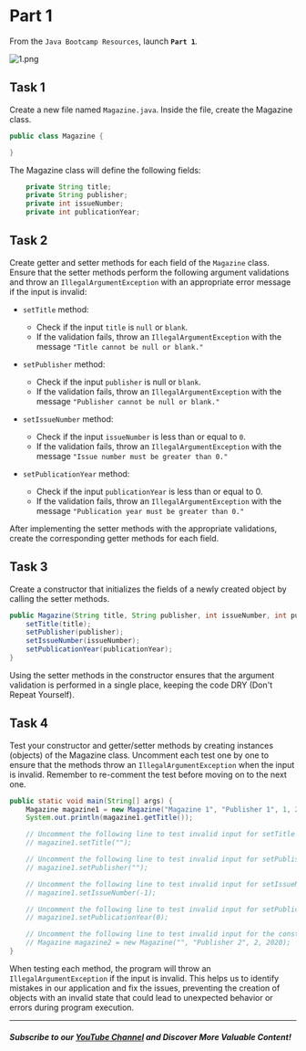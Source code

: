 # Part 1

From the `Java Bootcamp Resources`, launch **`Part 1`**.

![1.png](https://firebasestorage.googleapis.com/v0/b/learnthepart-75aed.appspot.com/o/images%2F85391d27-5dd8-4a8b-9a15-271f727a3ca6?alt=media&token=4f1b90ab-38ed-4272-abff-b4bcb4c59f87)


## Task 1

Create a new file named `Magazine.java`. Inside the file, create the Magazine class.

```java
public class Magazine {

}

```

The Magazine class will define the following fields:

```java
    private String title;
    private String publisher;
    private int issueNumber;
    private int publicationYear;
```

## Task 2
Create getter and setter methods for each field of the `Magazine` class. Ensure that the setter methods perform the following argument validations and throw an `IllegalArgumentException` with an appropriate error message if the input is invalid:

- `setTitle` method:

     - Check if the input `title` is `null` or `blank`.
     - If the validation fails, throw an `IllegalArgumentException` with the message `"Title cannot be null or blank."`

- `setPublisher` method:
    - Check if the input `publisher` is null or `blank`.
    - If the validation fails, throw an `IllegalArgumentException` with the message `"Publisher cannot be null or blank."`

- `setIssueNumber` method:

  - Check if the input `issueNumber` is less than or equal to `0`.
  - If the validation fails, throw an `IllegalArgumentException` with the message `"Issue number must be greater than 0."`

- `setPublicationYear` method:

  - Check if the input `publicationYear` is less than or equal to 0.
  - If the validation fails, throw an `IllegalArgumentException` with the message `"Publication year must be greater than 0."`


After implementing the setter methods with the appropriate validations, create the corresponding getter methods for each field.



## Task 3
Create a constructor that initializes the fields of a newly created object by calling the setter methods.

```java
public Magazine(String title, String publisher, int issueNumber, int publicationYear) {
    setTitle(title);
    setPublisher(publisher);
    setIssueNumber(issueNumber);
    setPublicationYear(publicationYear);
}
```
Using the setter methods in the constructor ensures that the argument validation is performed in a single place, keeping the code DRY (Don't Repeat Yourself).

## Task 4
Test your constructor and getter/setter methods by creating instances (objects) of the Magazine class. Uncomment each test one by one to ensure that the methods throw an `IllegalArgumentException` when the input is invalid. Remember to re-comment the test before moving on to the next one.



```java
public static void main(String[] args) {
    Magazine magazine1 = new Magazine("Magazine 1", "Publisher 1", 1, 2020);
    System.out.println(magazine1.getTitle());

    // Uncomment the following line to test invalid input for setTitle method
    // magazine1.setTitle("");

    // Uncomment the following line to test invalid input for setPublisher method
    // magazine1.setPublisher("");

    // Uncomment the following line to test invalid input for setIssueNumber method
    // magazine1.setIssueNumber(-1);

    // Uncomment the following line to test invalid input for setPublicationYear method
    // magazine1.setPublicationYear(0);

    // Uncomment the following line to test invalid input for the constructor
    // Magazine magazine2 = new Magazine("", "Publisher 2", 2, 2020);
}
```

When testing each method, the program will throw an `IllegalArgumentException` if the input is invalid. This helps us to identify mistakes in our application and fix the issues, preventing the creation of objects with an invalid state that could lead to unexpected behavior or errors during program execution.

-----
##### Subscribe to our [YouTube Channel](https://www.youtube.com/@RayanSlim087?sub_confirmation=1) and Discover More Valuable Content!
